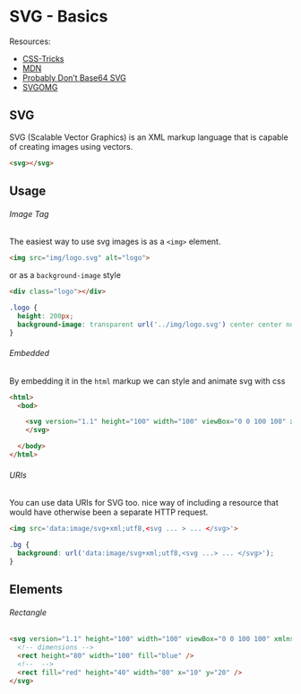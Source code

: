 # SVG - Basics

Resources:
- [CSS-Tricks](https://css-tricks.com/using-svg/)
- [MDN](https://developer.mozilla.org/en-US/docs/Web/SVG)
- [Probably Don’t Base64 SVG](https://css-tricks.com/probably-dont-base64-svg/)
- [SVGOMG](http://jakearchibald.github.io/svgomg/)

## SVG
SVG (Scalable Vector Graphics) is an XML markup language that is capable of creating images using vectors.

```html
<svg></svg>
```

## Usage

###### Image Tag
The easiest way to use svg images is as a `<img>` element.

```html
<img src="img/logo.svg" alt="logo">
```

or as a `background-image` style
```html
<div class="logo"></div>
```
```css
.logo {
  height: 200px;
  background-image: transparent url('../img/logo.svg') center center no-repeat;
}
```

###### Embedded
By embedding it in the `html` markup we can style and animate svg with css

```html
<html>
  <bod>

    <svg version="1.1" height="100" width="100" viewBox="0 0 100 100" xmlns="http://www.w3.org/2000/svg">
    </svg>

  </body>
</html>
```

###### URIs
You can use data URIs for SVG too. nice way of including a resource that would have otherwise been a separate HTTP request.

```html
<img src='data:image/svg+xml;utf8,<svg ... > ... </svg>'>
```
```css
.bg {
  background: url('data:image/svg+xml;utf8,<svg ...> ... </svg>');
}
```

## Elements


###### Rectangle
```html
<svg version="1.1" height="100" width="100" viewBox="0 0 100 100" xmlns="http://www.w3.org/2000/svg">
  <!-- dimensions -->
  <rect height="80" width="100" fill="blue" />
  <!--  -->
  <rect fill="red" height="40" width="80" x="10" y="20" />
</svg>
```
